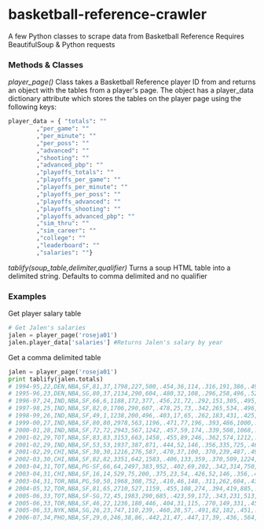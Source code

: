 # basketball-reference-crawler
A few Python classes to scrape data from Basketball Reference
Requires BeautifulSoup & Python requests
### Methods & Classes
*player_page()* 
Class takes a Basketball Reference player ID from and returns an object with the tables from a player's page. The object has a player_data dictionary attribute which stores the tables on the player page using the following keys:
```python
player_data = {	"totals": ""
		,"per_game": ""
		,"per_minute": ""
		,"per_poss": ""
		,"advanced": ""
		,"shooting": ""
		,"advanced_pbp": ""
		,"playoffs_totals": ""
		,"playoffs_per_game": ""
		,"playoffs_per_minute": ""
		,"playoffs_per_poss": ""
		,"playoffs_advanced": ""
		,"playoffs_shooting": ""
		,"playoffs_advanced_pbp": ""
		,"sim_thru": ""
		,"sim_career": ""
		,"college": ""
		,"leaderboard": ""
		,"salaries": ""}

```
*tablify(soup_table,delimiter,qualifier)*
Turns a soup HTML table into a delimited string. Defaults to comma delimited and no qualifier

### Examples
Get player salary table
``` python
# Get Jalen's salaries
jalen = player_page('roseja01')
jalen.player_data['salaries'] #Returns Jalen's salary by year

```

Get a comma delimited table  
``` python
jalen = player_page('roseja01')
print tablify(jalen.totals)
# 1994-95,22,DEN,NBA,SF,81,37,1798,227,500,.454,36,114,.316,191,386,.495,.490,173,234,.739,57,160,217,389,65,22,160,206,663
# 1995-96,23,DEN,NBA,SG,80,37,2134,290,604,.480,32,108,.296,258,496,.520,.507,191,277,.690,46,214,260,495,53,39,234,229,803
# 1996-97,24,IND,NBA,SF,66,6,1188,172,377,.456,21,72,.292,151,305,.495,.484,117,156,.750,27,94,121,155,57,18,107,136,482
# 1997-98,25,IND,NBA,SF,82,0,1706,290,607,.478,25,73,.342,265,534,.496,.498,166,228,.728,28,167,195,155,56,14,132,171,771
# 1998-99,26,IND,NBA,SF,49,1,1238,200,496,.403,17,65,.262,183,431,.425,.420,125,158,.791,34,120,154,93,50,15,72,128,542
# 1999-00,27,IND,NBA,SF,80,80,2978,563,1196,.471,77,196,.393,486,1000,.486,.503,254,307,.827,42,345,387,320,84,49,188,234,1457
# 2000-01,28,IND,NBA,SF,72,72,2943,567,1242,.457,59,174,.339,508,1068,.476,.480,285,344,.828,37,322,359,435,65,43,211,230,1478
# 2001-02,29,TOT,NBA,SF,83,83,3153,663,1458,.455,89,246,.362,574,1212,.474,.485,281,335,.839,43,330,373,355,78,45,201,251,1696
# 2001-02,29,IND,NBA,SF,53,53,1937,387,871,.444,52,146,.356,335,725,.462,.474,156,186,.839,29,220,249,197,45,29,105,148,982
# 2001-02,29,CHI,NBA,SF,30,30,1216,276,587,.470,37,100,.370,239,487,.491,.502,125,149,.839,14,110,124,158,33,16,96,103,714
# 2002-03,30,CHI,NBA,SF,82,82,3351,642,1583,.406,133,359,.370,509,1224,.416,.448,399,467,.854,68,283,351,395,72,23,285,271,1816
# 2003-04,31,TOT,NBA,PG-SF,66,64,2497,383,952,.402,69,202,.342,314,750,.419,.439,187,231,.810,34,232,266,329,51,22,208,184,1022
# 2003-04,31,CHI,NBA,SF,16,14,529,75,200,.375,23,54,.426,52,146,.356,.433,39,51,.765,7,57,64,56,12,4,37,45,212
# 2003-04,31,TOR,NBA,PG,50,50,1968,308,752,.410,46,148,.311,262,604,.434,.440,148,180,.822,27,175,202,273,39,18,171,139,810
# 2004-05,32,TOR,NBA,SF,81,65,2710,527,1159,.455,108,274,.394,419,885,.473,.501,333,390,.854,44,232,276,209,63,10,180,190,1495
# 2005-06,33,TOT,NBA,SF-SG,72,45,1983,290,685,.423,59,172,.343,231,513,.450,.466,248,318,.780,28,183,211,181,30,13,115,156,887
# 2005-06,33,TOR,NBA,SF,46,22,1236,180,446,.404,31,115,.270,149,331,.450,.438,166,217,.765,15,114,129,113,20,10,65,101,557
# 2005-06,33,NYK,NBA,SG,26,23,747,110,239,.460,28,57,.491,82,182,.451,.519,82,101,.812,13,69,82,68,10,3,50,55,330
# 2006-07,34,PHO,NBA,SF,29,0,246,38,86,.442,21,47,.447,17,39,.436,.564,11,12,.917,3,20,23,16,5,2,9,22,108


```
